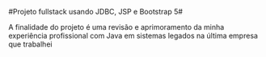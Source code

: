 #Projeto fullstack usando JDBC, JSP e Bootstrap 5#

A finalidade do projeto é uma revisão e aprimoramento da minha experiência profissional com Java em sistemas 
legados na última empresa que trabalhei


